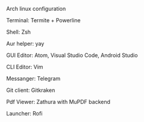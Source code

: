 
Arch linux configuration

Terminal: Termite + Powerline

Shell: Zsh

Aur helper: yay

GUI Editor: Atom, Visual Studio Code, Android Studio

CLI Editor: Vim

Messanger: Telegram

Git client: Gitkraken

Pdf Viewer: Zathura with MuPDF backend

Launcher: Rofi

